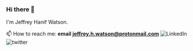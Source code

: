 ### Hi there 👋
I'm Jeffrey Hanif Watson.

📫 How to reach me:
**email jeffrey.h.watson@protonmail.com**
![LinkedIn](https://www.linkedin.com/in/jeffrey-h-watson/)
![twitter](https://twitter.com/JeffHWatson)
<!--
**jeffreyhwatson/jeffreyhwatson** is a ✨ _special_ ✨ repository because its `README.md` (this file) appears on your GitHub profile.

Here are some ideas to get you started:

- 🔭 I’m currently working on ...
- 🌱 I’m currently learning ...
- 👯 I’m looking to collaborate on ...
- 🤔 I’m looking for help with ...
- 💬 Ask me about ...
- 📫 How to reach me: ...
- 😄 Pronouns: ...
- ⚡ Fun fact: ...
-->
